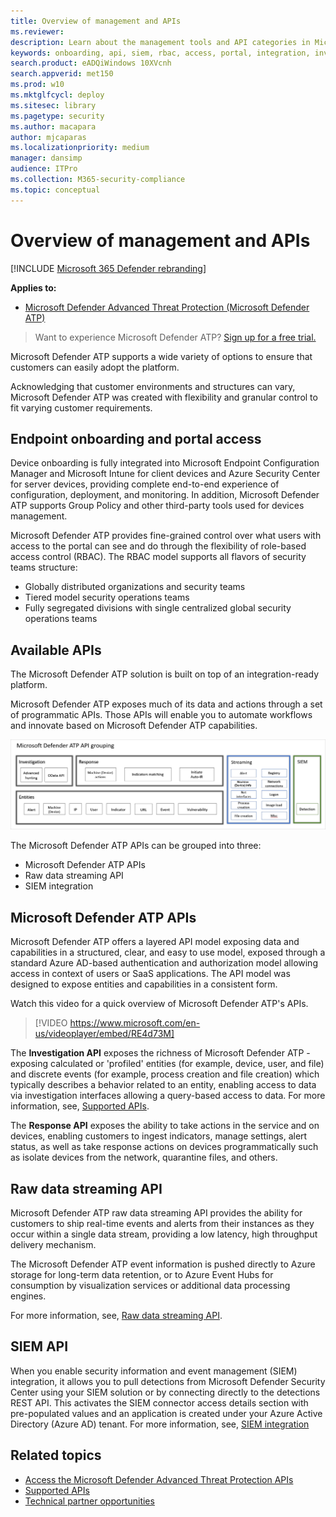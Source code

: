 ```yaml
---
title: Overview of management and APIs
ms.reviewer: 
description: Learn about the management tools and API categories in Microsoft Defender ATP
keywords: onboarding, api, siem, rbac, access, portal, integration, investigation, response, entities, entity, user context, application context, streaming
search.product: eADQiWindows 10XVcnh
search.appverid: met150
ms.prod: w10
ms.mktglfcycl: deploy
ms.sitesec: library
ms.pagetype: security
ms.author: macapara
author: mjcaparas
ms.localizationpriority: medium
manager: dansimp
audience: ITPro
ms.collection: M365-security-compliance 
ms.topic: conceptual 
---
```


# Overview of management and APIs 

[!INCLUDE [Microsoft 365 Defender rebranding](../../includes/microsoft-defender.md)]


**Applies to:**
- [Microsoft Defender Advanced Threat Protection (Microsoft Defender ATP)](https://go.microsoft.com/fwlink/p/?linkid=2146631)

>Want to experience Microsoft Defender ATP? [Sign up for a free trial.](https://www.microsoft.com/microsoft-365/windows/microsoft-defender-atp?ocid=docs-mgt-apis-abovefoldlink)

Microsoft Defender ATP supports a wide variety of options to ensure that customers can easily adopt the platform. 

Acknowledging that customer environments and structures can vary, Microsoft Defender ATP was created with flexibility and granular control to fit varying customer requirements. 

## Endpoint onboarding and portal access 

Device onboarding is fully integrated into Microsoft Endpoint Configuration Manager and Microsoft Intune for client devices and Azure Security Center for server devices, providing complete end-to-end experience of configuration, deployment, and monitoring. In addition, Microsoft Defender ATP supports Group Policy and other third-party tools used for devices management.

Microsoft Defender ATP provides fine-grained control over what users with access to the portal can see and do through the flexibility of role-based access control (RBAC). The RBAC model supports all flavors of security teams structure:
- Globally distributed organizations and security teams
- Tiered model security operations teams
- Fully segregated divisions with single centralized global security operations teams 

## Available APIs
The Microsoft Defender ATP solution is built on top of an integration-ready platform.

Microsoft Defender ATP exposes much of its data and actions through a set of programmatic APIs. Those APIs will enable you to automate workflows and innovate based on Microsoft Defender ATP capabilities.

![Image of available API and integration in Microsoft Defender ATP](images/mdatp-apis.png)  

The Microsoft Defender ATP APIs can be grouped into three:
- Microsoft Defender ATP APIs 
- Raw data streaming API
- SIEM integration

## Microsoft Defender ATP APIs

Microsoft Defender ATP offers a layered API model exposing data and capabilities in a structured, clear, and easy to use model, exposed through a standard Azure  AD-based authentication and authorization model allowing access in context of users or SaaS applications. The API model was designed to expose entities and capabilities in a consistent form. 

Watch this video for a quick overview of Microsoft Defender ATP's APIs. 
>[!VIDEO https://www.microsoft.com/en-us/videoplayer/embed/RE4d73M]

The **Investigation API** exposes the richness of Microsoft Defender ATP - exposing calculated or 'profiled' entities (for example, device, user, and file) and discrete events (for example, process creation and file creation) which typically describes a behavior related to an entity, enabling access to data via investigation interfaces allowing a query-based access to data. For more information, see, [Supported APIs](exposed-apis-list.md).

The **Response API** exposes the ability to take actions in the service and on devices, enabling customers to ingest indicators, manage settings, alert status, as well as take response actions on devices programmatically such as isolate devices from the network, quarantine files, and others. 

## Raw data streaming API 
Microsoft Defender ATP raw data streaming API provides the ability for customers to ship real-time events and alerts from their instances as they occur within a single data stream, providing a low latency, high throughput delivery mechanism.

The Microsoft Defender ATP event information is pushed directly to Azure storage for long-term data retention, or to Azure Event Hubs for consumption by visualization services or additional data processing engines. 

For more information, see, [Raw data streaming API](raw-data-export.md).


## SIEM API
When you enable security information and event management (SIEM) integration, it allows you to pull detections from Microsoft Defender Security Center using your SIEM solution or by connecting directly to the detections REST API. This activates the SIEM connector access details section with pre-populated values and an application is created under your Azure Active Directory (Azure AD) tenant. For more information, see, [SIEM integration](enable-siem-integration.md)

## Related topics
- [Access the Microsoft Defender Advanced Threat Protection APIs ](apis-intro.md)
- [Supported APIs](exposed-apis-list.md)
- [Technical partner opportunities](partner-integration.md)

